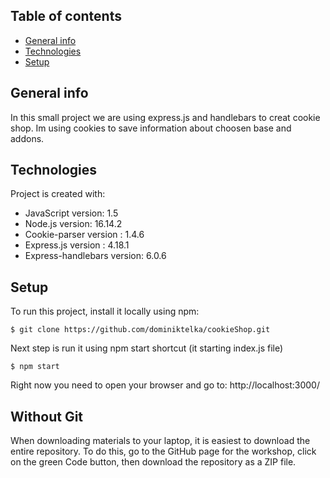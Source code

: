 ## Table of contents
* [General info](#general-info)
* [Technologies](#technologies)
* [Setup](#setup)

## General info
In this small project we are using express.js and handlebars to creat cookie shop. Im using cookies to save information about choosen base and addons.
	
## Technologies
Project is created with:
* JavaScript version: 1.5
* Node.js version: 16.14.2
* Cookie-parser version : 1.4.6
* Express.js version : 4.18.1
* Express-handlebars version: 6.0.6
	
## Setup
To run this project, install it locally using npm:

```
$ git clone https://github.com/dominiktelka/cookieShop.git
```

Next step is run it using npm start shortcut (it starting index.js file)
```
$ npm start
```
Right now you need to open your browser and go to: http://localhost:3000/

## Without Git
When downloading materials to your laptop, it is easiest to download the entire repository. To do this, go to the GitHub page for the workshop, click on the green Code button, then download the repository as a ZIP file.


